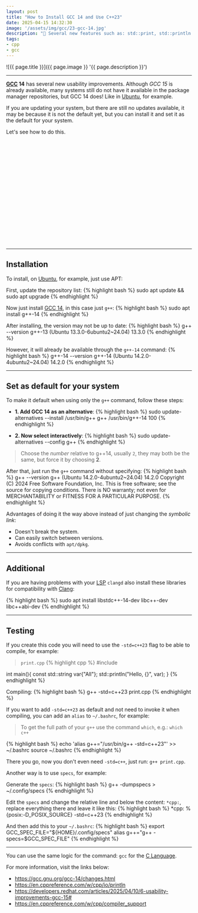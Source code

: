 ```yaml
---
layout: post
title: "How to Install GCC 14 and Use C++23"
date: 2025-04-15 14:32:30
image: '/assets/img/gcc/23-gcc-14.jpg'
description: "🚀 Several new features such as: std::print, std::println and others."
tags:
- cpp
- gcc
---
```


![{{ page.title }}]({{ page.image }} '{{ page.description }}')

---

**[GCC](https://terminalroot.com/tags#gcc) 14** has several new usability improvements. Although *GCC 15* is already available, many systems still do not have it available in the package manager repositories, but GCC 14 does! Like in [Ubuntu](https://terminalroot.com/tags#ubuntu), for example.

If you are updating your system, but there are still no updates available, it may be because it is not the default yet, but you can install it and set it as the default for your system.

Let's see how to do this.


<!-- SQUARE - GAMES ROOT -->
<script async src="//pagead2.googlesyndication.com/pagead/js/adsbygoogle.js"></script>
<ins class="adsbygoogle"
style="display:inline-block;width:336px;height:280px"
data-ad-client="ca-pub-2838251107855362"
data-ad-slot="5351066970"></ins>
<script>
(adsbygoogle = window.adsbygoogle || []).push({});
</script>

---

## Installation
To install, on [Ubuntu](https://terminalroot.com/tags#ubuntu), for example, just use APT:

First, update the repository list:
{% highlight bash %}
sudo apt update && sudo apt upgrade
{% endhighlight %}

Now just install [GCC 14](https://gcc.gnu.org/gcc-14/changes.html), in this case just `g++`:
{% highlight bash %}
sudo apt install g++-14
{% endhighlight %}

After installing, the version may not be up to date:
{% highlight bash %}
g++ --version
g++-13 (Ubuntu 13.3.0-6ubuntu2~24.04) 13.3.0
{% endhighlight %}

However, it will already be available through the `g++-14` command:
{% highlight bash %}
g++-14 --version
g++-14 (Ubuntu 14.2.0-4ubuntu2~24.04) 14.2.0
{% endhighlight %}

---

## Set as default for your system
To make it default when using only the `g++` command, follow these steps:

+ **1. Add GCC 14 as an alternative**:
{% highlight bash %}
sudo update-alternatives --install /usr/bin/g++ g++ /usr/bin/g++-14 100
{% endhighlight %}

+ **2. Now select interactively**:
{% highlight bash %}
sudo update-alternatives --config g++
{% endhighlight %}
> Choose the *number* relative to g++14, usually `2`, they may both be the same, but force it by choosing **2**.

After that, just run the `g++` command without specifying:
{% highlight bash %}
g++ --version
g++ (Ubuntu 14.2.0-4ubuntu2~24.04) 14.2.0
Copyright (C) 2024 Free Software Foundation, Inc.
This is free software; see the source for copying conditions. There is NO
warranty; not even for MERCHANTABILITY or FITNESS FOR A PARTICULAR PURPOSE.
{% endhighlight %}

Advantages of doing it the way above instead of just changing the *symbolic link*:
+ Doesn't break the system.
+ Can easily switch between versions.
+ Avoids conflicts with `apt/dpkg`.


<!-- RECTANGLE 2 - OnParagragraph -->
<script async src="//pagead2.googlesyndication.com/pagead/js/adsbygoogle.js"></script>
<ins class="adsbygoogle"
style="display:block; text-align:center;"
data-ad-layout="in-article"
data-ad-format="fluid"
data-ad-client="ca-pub-2838251107855362"
data-ad-slot="8549252987"></ins>
<script>
(adsbygoogle = window.adsbygoogle || []).push({});
</script>

---

## Additional
If you are having problems with your [LSP](https://terminalroot.com/lsp-autocomplete-and-machine-learning/) `clangd` also install these libraries for compatibility with [Clang](https://terminalroot.com/tags#clang):

{% highlight bash %}
sudo apt install libstdc++-14-dev libc++-dev libc++abi-dev
{% endhighlight %}

---

## Testing
If you create this code you will need to use the `-std=c++23` flag to be able to compile, for example:

> `print.cpp`
{% highlight cpp %}
#include <print>

int main(){
  const std::string var{"All"}; 
  std::println("Hello, {}", var);
}
{% endhighlight %}

Compiling:
{% highlight bash %}
g++ -std=c++23 print.cpp
{% endhighlight %}

If you want to add `-std=c++23` as default and not need to invoke it when compiling, you can add an `alias` to `~/.bashrc`, for example:
> To get the full path of your `g++` use the command `which`, e.g.: `which c++`

{% highlight bash %}
echo 'alias g++="/usr/bin/g++ -std=c++23"' >> ~/.bashrc
source ~/.bashrc
{% endhighlight %}

There you go, now you don't even need `-std=c++`, just run: `g++ print.cpp`.

Another way is to use `specs`, for example:

Generate the `specs`:
{% highlight bash %}
g++ -dumpspecs > ~/.config/specs
{% endhighlight %}

Edit the `specs` and change the relative line and below the content: `*cpp:`, replace everything there and leave it like this:
{% highlight bash %}
*cpp:
%{posix:-D_POSIX_SOURCE} -std=c++23
{% endhighlight %}

And then add this to your `~/.bashrc`:
{% highlight bash %}
export GCC_SPEC_FILE="${HOME}/.config/specs"
alias g++="g++ -specs=$GCC_SPEC_FILE"
{% endhighlight %}

---

You can use the same logic for the command: `gcc` for the [C Language](https://terminalroot.com/tags#clanguage).

For more information, visit the links below:
+ <https://gcc.gnu.org/gcc-14/changes.html>
+ <https://en.cppreference.com/w/cpp/io/println>
+ <https://developers.redhat.com/articles/2025/04/10/6-usability-improvements-gcc-15#>
+ <https://en.cppreference.com/w/cpp/compiler_support>

